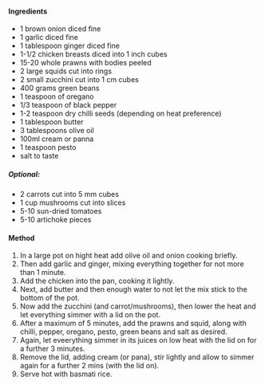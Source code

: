 #### Ingredients

* 1 brown onion diced fine
* 1 garlic diced fine
* 1 tablespoon ginger diced fine
* 1-1/2 chicken breasts diced into 1 inch cubes
* 15-20 whole prawns with bodies peeled
* 2 large squids cut into rings 
* 2 small zucchini cut into 1 cm cubes
* 400 grams green beans
* 1 teaspoon of oregano
* 1/3 teaspoon of black pepper
* 1-2 teaspoon dry chilli seeds (depending on heat preference)
* 1 tablespoon butter
* 3 tablespoons olive oil 
* 100ml cream or panna
* 1 teaspoon pesto
* salt to taste

##### Optional:
* 2 carrots cut into 5 mm cubes
* 1 cup mushrooms cut into slices
* 5-10 sun-dried tomatoes
* 5-10 artichoke pieces


#### Method
1. In a large pot on hight heat add olive oil and onion cooking briefly.
1. Then add garlic and ginger, mixing everything together for not more than 1 minute.
1. Add the chicken into the pan, cooking it lightly.
1. Next, add butter and then enough water to not let the mix stick to the bottom of the pot.
1. Now add the zucchini (and carrot/mushrooms), then lower the heat and let everything simmer with a lid on the pot.
1. After a maximum of 5 minutes, add the prawns and squid, along with chilli, pepper, oregano, pesto, green beans and salt as desired.
1. Again, let eveerything simmer in its juices on low heat with the lid on for a further 3 minutes.
1. Remove the lid, adding cream (or pana), stir lightly and allow to simmer again for a further 2 mins (with the lid on).
1. Serve hot with basmati rice.
